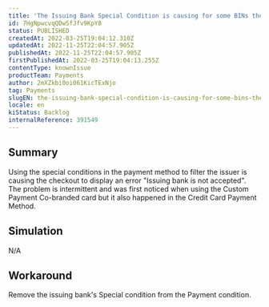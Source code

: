 ```yaml
---
title: 'The Issuing Bank Special Condition is causing for some BINs the error on checkout page ''Issuer bank for this bank is not accepted'''
id: 7HgNpwcvqQDwSfJfv9KpY8
status: PUBLISHED
createdAt: 2022-03-25T19:04:12.310Z
updatedAt: 2022-11-25T22:04:57.905Z
publishedAt: 2022-11-25T22:04:57.905Z
firstPublishedAt: 2022-03-25T19:04:13.255Z
contentType: knownIssue
productTeam: Payments
author: 2mXZkbi0oi061KicTExNjo
tag: Payments
slugEN: the-issuing-bank-special-condition-is-causing-for-some-bins-the-error-on-checkout-page-issuer-bank-for-this-bank-is-not-accepted
locale: en
kiStatus: Backlog
internalReference: 391549
---
```


## Summary


Using the special conditions in the payment method to filter the issuer is causing the checkout to display an error "Issuing bank is not accepted". The problem is intermittent and was first noticed when using the Custom Payment Co-branded card but it also happened in the Credit Card Payment Method.



## Simulation


N/A



## Workaround


Remove the issuing bank's Special condition from the Payment condition.

